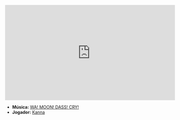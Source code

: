 <iframe width="560" height="315" src="https://www.youtube.com/embed/tYXPjGe0COQ?si=U5z2ERIyYuZWHW4V" title="YouTube video player" frameborder="0" allow="accelerometer; autoplay; clipboard-write; encrypted-media; gyroscope; picture-in-picture; web-share" referrerpolicy="strict-origin-when-cross-origin" allowfullscreen></iframe>

- **Música:** [WA! MOON! DASS! CRY!](../Músicas/WA!%20MOON!%20DASS!%20CRY!.md)
- **Jogador:** [Kanna](../Membros/Kanna.md)